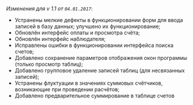 _Изменения для v 1.1 от `04.01.2017`_:
- Устранены мелкие дефекты в функционировании форм для ввода записей в базу данных; улучшено их функционирование;
- Обновлён интерфейс оплаты и просмотра счёта;
- Обновлён интерфейс наблюдателя;
- Исправлены ошибки в функционировании интерфейса поиска счетов;
- Добавлено сохранение параметров отображения окон программы (только просмотр таблиц);
- Добавлено групповое удаление записей таблиц (для несвязанных записей);
- Устранены флуктуации в значениях суммовых счётчиков, возникающие при проведении расчётов;
- Добавлено предварительное суммирование в таблице счетов
